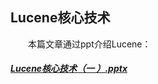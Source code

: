 ## Lucene核心技术

&emsp;&emsp;本篇文章通过ppt介绍Lucene：

##### [Lucene核心技术（一 ）.pptx](http://www.amazingkoala.com.cn/attachment/Lucene/Lucene核心技术/Lucene核心技术（一）.pptx)